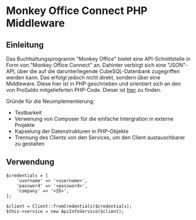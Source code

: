 # Monkey Office Connect PHP Middleware

## Einleitung

Das Buchhaltungsprogramm "Monkey Office" bietet eine API-Schnittstelle in Form von "Monkey Office Connect" an.
Dahinter verbirgt sich eine "JSON"-API, über die auf die darunterliegende CubeSQL-Datenbank zugegriffen werden kann. Das erfolgt 
jedoch nicht direkt, sondern über eine Middleware. Diese hier ist in PHP geschrieben und orientiert sich an den 
von ProSaldo mitgelieferten PHP-Code. 
Dieser ist [hier](https://github.com/Konafets/mo-connect-php-middleware/blob/develop/moConnectMiddleware.php) zu finden.

Gründe für die Neuimplementierung:

- Testbarkeit
- Verwenung von Composer für die einfache Intergration in externe Projekte
- Kapselung der Datenstrukturen in PHP-Objekte
- Trennung des Clients von den Services, um den Client austauschbarer zu gestalten


## Verwendung

```
$credentials = [
    'username' => '<username>',
    'password' => '<password>',
    'company' => '<ID>',
];

$client = Client::fromCredentials($credentials);
$this->service = new ApiInfoService($client);
```
